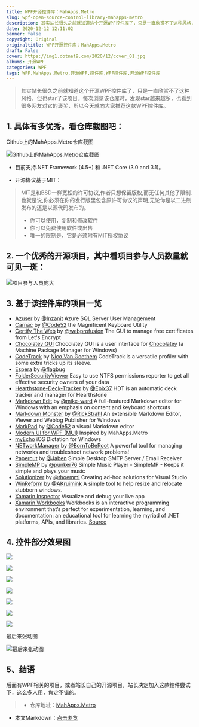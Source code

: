 ```yaml
---
title: WPF开源控件库：MahApps.Metro
slug: wpf-open-source-control-library-mahapps-metro
description: 其实站长很久之前就知道这个开源WPF控件库了，只是一直欣赏不了这种风格，但也star了该项目。每次浏览该仓库时，发现star越来越多，也看到很多网友对它的褒奖，所以今天就向大家推荐这款WPF控件库。
date: 2020-12-12 12:11:02
banner: false
copyright: Original
originaltitle: WPF开源控件库：MahApps.Metro
draft: False
cover: https://img1.dotnet9.com/2020/12/cover_01.jpg
albums: 开源WPF
categories: WPF
tags: WPF,MahApps.Metro,开源WPF,控件库,WPF控件库,开源WPF控件库
---
```


>其实站长很久之前就知道这个开源WPF控件库了，只是一直欣赏不了这种风格，但也star了该项目。每次浏览该仓库时，发现star越来越多，也看到很多网友对它的褒奖，所以今天就向大家推荐这款WPF控件库。

## 1. 具体有多优秀，看仓库截图吧：

Github上的MahApps.Metro仓库截图

![Github上的MahApps.Metro仓库截图](https://img1.dotnet9.com/2020/12/0101.png)

- 目前支持.NET Framework (4.5+) 和 .NET Core (3.0 and 3.1)。

- 开源协议基于MIT：

>MIT是和BSD一样宽松的许可协议,作者只想保留版权,而无任何其他了限制.也就是说,你必须在你的发行版里包含原许可协议的声明,无论你是以二进制发布的还是以源代码发布的。
>* 你可以使用，复制和修改软件
>* 你可以免费使用软件或出售
>* 唯一的限制是，它是必须附有MIT授权协议

## 2. 一个优秀的开源项目，其中看项目参与人员数量就可见一斑：

![项目参与人员庞大](https://img1.dotnet9.com/2020/12/0102.png)

## 3. 基于该控件库的项目一览

* [Azuser](https://github.com/Inzanit/azuser) by [@Inzanit](https://github.com/Inzanit) Azure SQL Server User Management
* [Carnac](https://github.com/Code52/carnac) by [@Code52](https://github.com/Code52) the Magnificent Keyboard Utility
* [Certify The Web](https://github.com/webprofusion/certify) by [@webprofusion](https://github.com/webprofusion) The GUI to manage free certificates from Let's Encrypt
* [Chocolatey GUI](https://github.com/chocolatey/ChocolateyGUI) Chocolatey GUI is a user interface for [Chocolatey](https://chocolatey.org/) (a Machine Package Manager for Windows)
* [CodeTrack](http://www.getcodetrack.com) by [Nico Van Goethem](https://twitter.com/GoethemNico) CodeTrack is a versatile profiler with some extra tricks up its sleeve.
* [Espera](https://github.com/flagbug/Espera) by [@flagbug](https://github.com/flagbug)
* [FolderSecurityViewer](https://www.foldersecurityviewer.com) Easy to use NTFS permissions reporter to get all effective security owners of your data
* [Hearthstone-Deck-Tracker](https://github.com/Epix37/Hearthstone-Deck-Tracker) by [@Epix37](https://github.com/Epix37) HDT is an automatic deck tracker and manager for Hearthstone
* [Markdown Edit](https://markdownedit.com) by [@mike-ward](https://github.com/mike-ward) A full-featured Markdown editor for Windows with an emphasis on content and keyboard shortcuts
* [Markdown Monster](https://markdownmonster.west-wind.com) by [@RickStrahl](https://github.com/RickStrahl) An extensible Markdown Editor, Viewer and Weblog Publisher for Windows
* [MarkPad](https://github.com/Code52/DownmarkerWPF) by [@Code52](https://github.com/Code52) a visual Markdown editor
* [Modern UI for WPF (MUI)](https://github.com/firstfloorsoftware/mui) Inspired by MahApps.Metro
* [myEcho](http://myechoapp.com/) iOS Dictation for Windows
* [NETworkManager](https://github.com/BornToBeRoot/NETworkManager) by [@BornToBeRoot](https://github.com/BornToBeRoot) A powerful tool for managing networks and troubleshoot network problems!
* [Papercut](https://github.com/jaben/papercut) by [@Jaben](https://github.com/Jaben) Simple Desktop SMTP Server / Email Receiver
* [SimpleMP](https://github.com/punker76/simple-music-player) by [@punker76](https://github.com/punker76) Simple Music Player - SimpleMP - Keeps it simple and plays your music
* [Solutionizer](https://github.com/thoemmi/Solutionizer) by [@thoemmi](https://github.com/thoemmi) Creating ad-hoc solutions for Visual Studio
* [WinReform](https://github.com/AKruimink/WinReform) by [@AKruimink](https://github.com/AKruimink) A simple tool to help resize and relocate stubborn windows.
* [Xamarin Inspector](https://docs.microsoft.com/en-us/xamarin/tools/inspector/) Visualize and debug your live app
* [Xamarin Workbooks](https://docs.microsoft.com/en-us/xamarin/tools/workbooks/) Workbooks is an interactive programming environment that’s perfect for experimentation, learning, and documentation: an educational tool for learning the myriad of .NET platforms, APIs, and libraries. [Source](https://github.com/Microsoft/workbooks)

## 4. 控件部分效果图

![](https://img1.dotnet9.com/2020/12/0103.png)

![](https://img1.dotnet9.com/2020/12/0104.png)

![](https://img1.dotnet9.com/2020/12/0105.png)

![](https://img1.dotnet9.com/2020/12/0106.png)

![](https://img1.dotnet9.com/2020/12/0107.png)

![](https://img1.dotnet9.com/2020/12/0108.png)

![](https://img1.dotnet9.com/2020/12/0109.png)

最后来张动图

![最后来张动图](https://img1.dotnet9.com/2020/12/0110.gif)

## 5、结语

后面有WPF相关的项目，或者站长自己的开源项目，站长决定加入这款控件尝试下，这么多人用，肯定不错的。

>- 仓库地址：[MahApps.Metro](https://github.com/MahApps/MahApps.Metro)

- 本文Markdown：[点击浏览](https://github.com/dotnet9/Assets.Dotnet9/blob/main/2020/11/2020-12-12_01.md)